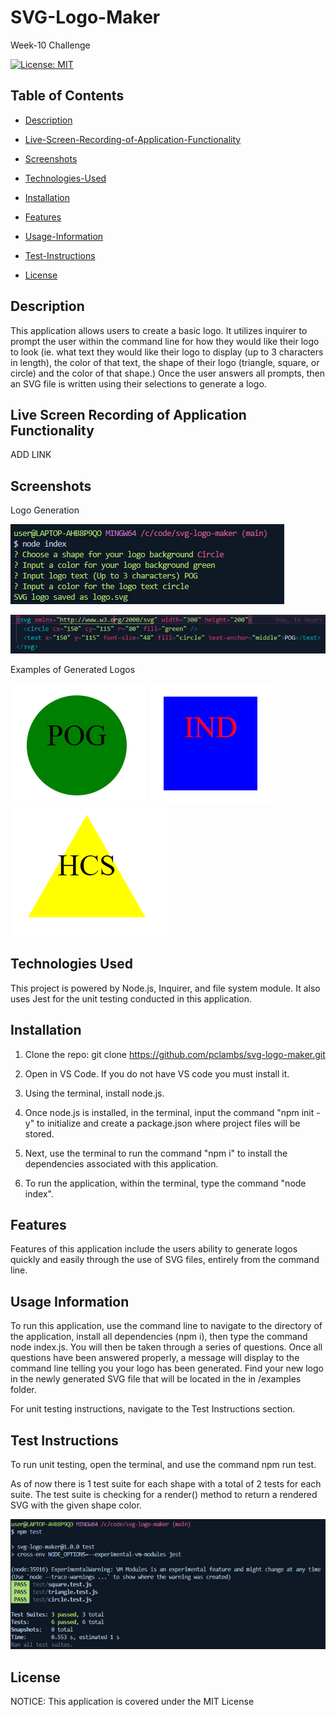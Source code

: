 # SVG-Logo-Maker
Week-10 Challenge

[![License: MIT](https://img.shields.io/badge/License-MIT-yellow.svg)](https://opensource.org/licenses/MIT)

## Table of Contents

 * [Description](#description)

 * [Live-Screen-Recording-of-Application-Functionality](#live-screen-recording-of-application-functionality)

 * [Screenshots](#screenshots)

 * [Technologies-Used](#technologies-used)

 * [Installation](#installation)

 * [Features](#features)

 * [Usage-Information](#usage-information)

 * [Test-Instructions](#test-instructions)

 * [License](#license)

## Description

This application allows users to create a basic logo. It utilizes inquirer to prompt the user within the command line for how they would like their logo to look (ie. what text they would like their logo to display (up to 3 characters in length), the color of that text, the shape of their logo (triangle, square, or circle) and the color of that shape.) Once the user answers all prompts, then an SVG file is written using their selections to generate a logo. 

## Live Screen Recording of Application Functionality

ADD LINK

## Screenshots

Logo Generation

![Screenshot1](./screenshots/Screenshot%202023-10-09%20145047.png)

![Screenshot2](./screenshots/Screenshot%202023-10-09%20151339.png)

Examples of Generated Logos

<img alt="Screenshot3" src="./screenshots/Screenshot 2023-10-09 172616.png">

<img alt="Screenshot4" src="./screenshots/Screenshot 2023-10-09 172723.png">

<img alt="Screenshot5" src="./screenshots/Screenshot 2023-10-09 172812.png">

## Technologies Used

This project is powered by Node.js, Inquirer, and file system module. It also uses Jest for the unit testing conducted in this application. 

## Installation

1. Clone the repo:
   git clone https://github.com/pclambs/svg-logo-maker.git

2. Open in VS Code. If you do not have VS code you must install it.

3. Using the terminal, install node.js.

4. Once node.js is installed, in the terminal, input the command "npm init -y" to initialize and create a package.json where project files will be stored.

5. Next, use the terminal to run the command "npm i" to install the dependencies associated with this application.

6. To run the application, within the terminal, type the command "node index".

## Features

Features of this application include the users ability to generate logos quickly and easily through the use of SVG files, entirely from the command line.

## Usage Information

To run this application, use the command line to navigate to the directory of the application, install all dependencies (npm i), then type the command node index.js. You will then be taken through a series of questions. Once all questions have been answered properly, a message will display to the command line telling you your logo has been generated. Find your new logo in the newly generated SVG file that will be located in the in /examples folder.

For unit testing instructions, navigate to the Test Instructions section.

## Test Instructions

To run unit testing, open the terminal, and use the command npm run test.

As of now there is 1 test suite for each shape with a total of 2 tests for each suite. The test suite is checking for a render() method to return a rendered SVG with the given shape color.

![Screenshot6](./screenshots/Screenshot%202023-10-09%20150043.png)

## License

NOTICE: This application is covered under the MIT License

